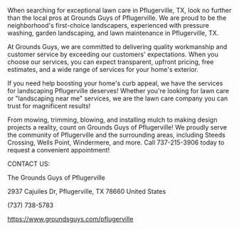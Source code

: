 When searching for exceptional lawn care in Pflugerville, TX, look no further than the local pros at Grounds Guys of Pflugerville. We are proud to be the neighborhood's first-choice landscapers, experienced with pressure washing, garden landscaping, and lawn maintenance in Pflugerville, TX.

At Grounds Guys, we are committed to delivering quality workmanship and customer service by exceeding our customers' expectations. When you choose our services, you can expect transparent, upfront pricing, free estimates, and a wide range of services for your home's exterior. 

If you need help boosting your home's curb appeal, we have the services for landscaping Pflugerville deserves! Whether you're looking for lawn care or "landscaping near me" services, we are the lawn care company you can trust for magnificent results!

From mowing, trimming, blowing, and installing mulch to making design projects a reality, count on Grounds Guys of Pflugerville! We proudly serve the community of Pflugerville and the surrounding areas, including Steeds Crossing, Wells Point, Windermere, and more. Call 737-215-3906 today to request a convenient appointment!


CONTACT US:

The Grounds Guys of Pflugerville

2937 Cajuiles Dr, Pflugerville, TX 78660 United States

(737) 738-5783

https://www.groundsguys.com/pflugerville
